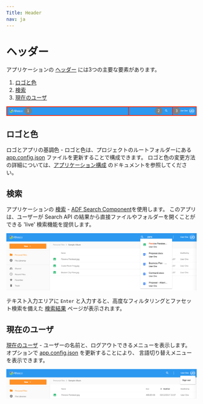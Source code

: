 ```yaml
---
Title: Header
nav: ja
---
```


# ヘッダー

アプリケーションの [ヘッダー](../../src/app/components/header) には3つの主要な要素があります。

1. [ロゴと色](#ロゴと色)
2. [検索](#検索)
3. [現在のユーザ](#現在のユーザ)

![Header](../images/header.png)

## ロゴと色

ロゴとアプリの基調色 - ロゴと色は、プロジェクトのルートフォルダーにある
[app.config.json](../../src/app.config.json) ファイルを更新することで構成できます。
ロゴと色の変更方法の詳細については、[アプリケーション構成](/getting-started/configuration) のドキュメントを参照してください。

## 検索

アプリケーションの [検索](../../src/app/components/search) - [ADF Search Component](https://www.alfresco.com/abn/adf/docs/content-services/components/search.component/)を使用します。
このアプリは、ユーザーが Search API の結果から直接ファイルやフォルダーを開くことができる
'live' 検索機能を提供します。

![検索入力](../images/search.png)

テキスト入力エリアに `Enter` と入力すると、高度なフィルタリングとファセット検索を備えた
[検索結果](/features/search-results) ページが表示されます。

## 現在のユーザ

[現在のユーザ](../../src/app/components/current-user) -
ユーザーの名前と、ログアウトできるメニューを表示します。
オプションで [app.config.json](../../src/app.config.json) を更新することにより、
言語切り替えメニューを表示できます。

![現在のユーザ](../images/current-user.png)
